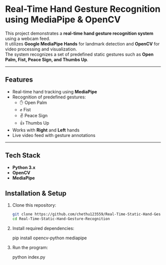 #  Real-Time Hand Gesture Recognition using MediaPipe & OpenCV

This project demonstrates a **real-time hand gesture recognition system** using a webcam feed.  
It utilizes **Google MediaPipe Hands** for landmark detection and **OpenCV** for video processing and visualization.  
The system recognizes a set of predefined static gestures such as **Open Palm, Fist, Peace Sign, and Thumbs Up**.

---

##  Features
- Real-time hand tracking using **MediaPipe**  
- Recognition of predefined gestures:
  - ✋ Open Palm  
  - ✊ Fist  
  - ✌ Peace Sign  
  - 👍 Thumbs Up  
- Works with **Right** and **Left** hands  
- Live video feed with gesture annotations  

---

##  Tech Stack
- **Python 3.x**
- **OpenCV**
- **MediaPipe**



##  Installation & Setup

1. Clone this repository:
   ```bash
   git clone https://github.com/chethu123559/Real-Time-Static-Hand-Gesture-Recognition.git
   cd Real-Time-Static-Hand-Gesture-Recognition
2. Install required dependencies:

   pip install opencv-python mediapipe


3. Run the program:

   python index.py
